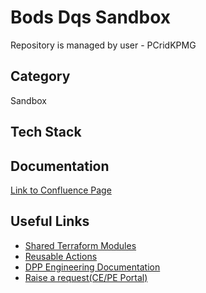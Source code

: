 
# Bods Dqs Sandbox

Repository is managed by user - PCridKPMG

## Category

Sandbox

## Tech Stack

[//]: # "Tech Stack used in this Project. Eg: Python, Terraform, etc"


## Documentation

[Link to Confluence Page](https://kpmgengineering.atlassian.net/wiki/spaces)


## Useful Links
 - [Shared Terraform Modules](https://github.com/search?q=topic%3Ashared-module+topic%3Aterraform-module+org%3AKPMG-UK+&type=repositories)
 - [Reusable Actions](https://github.com/KPMG-UK/pcoe-eng-github-actions-library)
 - [DPP Engineering Documentation](https://kpmgengineering.atlassian.net/wiki/spaces/DPPENG/overview?homepageId=352288946)
 - [Raise a request(CE/PE Portal)](https://kpmgengineering.atlassian.net/servicedesk/customer/portal/1/group/-1)


